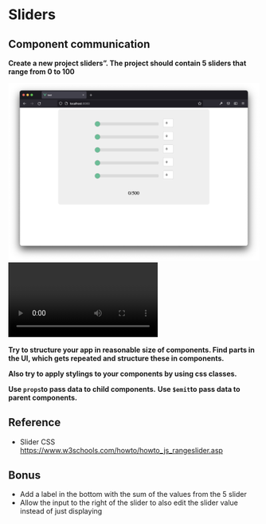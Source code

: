 # Sliders

## Component communication

**Create a new project sliders”. The project should contain 5 sliders that range from 0 to 100**

![Sliders Screenshot](./sliders.png)
![Sliders Video Demo](./sliders-demo.mov)


**Try to structure your app in reasonable size of components.
Find parts in the UI, which gets repeated and structure these in components.**

**Also try to apply stylings to your components by using css classes.**

**Use `props`to pass data to child components.**
**Use `$emit`to pass data to parent components.**

## Reference ##
- Slider CSS https://www.w3schools.com/howto/howto_js_rangeslider.asp

## Bonus ##

- Add a label in the bottom with the sum of the values from the 5 slider
- Allow the input to the right of the slider to also edit the slider value instead of just displaying

